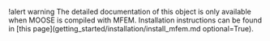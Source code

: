 !alert warning
The detailed documentation of this object is only available when MOOSE is compiled with MFEM.
Installation instructions can be found in [this page](getting_started/installation/install_mfem.md optional=True).

